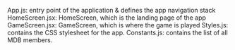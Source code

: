 App.js: entry point of the application & defines the app navigation stack
HomeScreen.jsx: HomeScreen, which is the landing page of the app
GameScreen.jsx: GameScreen, which is where the game is played
Styles.js: contains the CSS stylesheet for the app.
Constants.js: contains the list of all MDB members.
